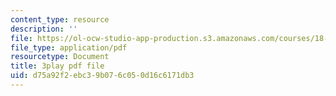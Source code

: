 ```yaml
---
content_type: resource
description: ''
file: https://ol-ocw-studio-app-production.s3.amazonaws.com/courses/18-02-multivariable-calculus-fall-2007/d75a92f2ebc39b076c050d16c6171db3_tzoYhe3H5dM.pdf
file_type: application/pdf
resourcetype: Document
title: 3play pdf file
uid: d75a92f2-ebc3-9b07-6c05-0d16c6171db3
---
```

